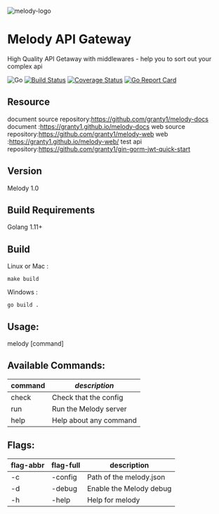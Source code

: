 ![melody-logo](<https://github.com/granty1/melody/blob/master/docs/img/melody.png>)

# **Melody API Gateway**
High Quality API Getaway with middlewares - help you to sort out your complex api

![Go](https://github.com/granty1/melody/workflows/Go/badge.svg)
[![Build Status](https://travis-ci.com/granty1/melody.svg?branch=master)](https://travis-ci.com/granty1/melody)
[![Coverage Status](https://coveralls.io/repos/github/granty1/melody/badge.svg?branch=master)](https://coveralls.io/github/granty1/melody?branch=master)
[![Go Report Card](https://goreportcard.com/badge/github.com/granty1/melody)](https://goreportcard.com/report/github.com/granty1/melody)

## Resource

document source repository:https://github.com/granty1/melody-docs
document :https://granty1.github.io/melody-docs
web source repository:https://github.com/granty1/melody-web
web :https://granty1.github.io/melody-web/
test api repository:https://github.com/granty1/gin-gorm-jwt-quick-start

## Version
Melody 1.0



## Build Requirements

Golang 1.11+



## Build

Linux or Mac :
```
make build
```
Windows :
```
go build .
```



## Usage:

  melody [command]


## Available Commands:

| command | *description*          |
| ------- | ---------------------- |
| check   | Check that the config  |
| run     | Run the Melody server  |
| help    | Help about any command |


## Flags:

| flag-abbr | flag-full | description             |
| --------- | --------- | ----------------------- |
| -c        | -config   | Path of the melody.json |
| -d        | -debug    | Enable the Melody debug |
| -h        | -help     | Help for melody         |



